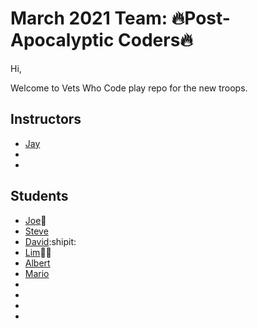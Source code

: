 # March 2021 Team: 🔥Post-Apocalyptic Coders🔥

Hi,

Welcome to Vets Who Code play repo for the new troops.

## Instructors

- [Jay](https://twitter.com/JeromeHardaway)
-
-

## Students

- [Joe](https://twitter.com/joer71560650)🍎
- [Steve](https://twitter.com/sa_lamoureux)
- [David](https://twitter.com/david_tetreau):shipit:
- [Lim](https://www.linkedin.com/in/sung-m-lim/)🍕🥓
- [Albert](https://www.linkedin.com/in/albertdkim/)
- [Mario](https://twitter.com/MarioDMitchell)
-
-
-
-